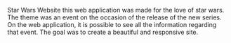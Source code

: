 Star Wars Website
this web application was made for the love of star wars. The theme was an event on the occasion of the release of the new series. On the web application, it is possible to see all the information regarding that event.
The goal was to create a beautiful and responsive site.
